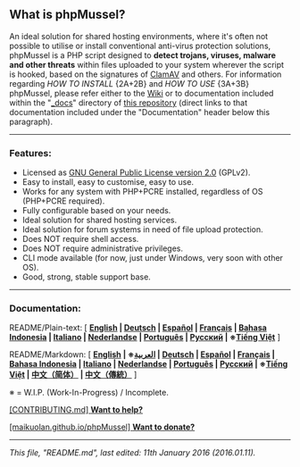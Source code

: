 ## **What is phpMussel?**

An ideal solution for shared hosting environments, where it's often not possible to utilise or install conventional anti-virus protection solutions, phpMussel is a PHP script designed to **detect trojans, viruses, malware and other threats** within files uploaded to your system wherever the script is hooked, based on the signatures of [ClamAV](http://www.clamav.net/) and others. For information regarding *HOW TO INSTALL* {2A+2B} and *HOW TO USE* {3A+3B} phpMussel, please refer either to the [Wiki](https://github.com/Maikuolan/phpMussel/wiki) or to documentation included within the "[_docs](https://github.com/Maikuolan/phpMussel/tree/master/_docs)" directory of [this repository](https://github.com/Maikuolan/phpMussel) (direct links to that documentation included under the "Documentation" header below this paragraph).

---

### Features:
- Licensed as [GNU General Public License version 2.0](https://github.com/Maikuolan/phpMussel/blob/master/_docs/LICENSE) (GPLv2).
- Easy to install, easy to customise, easy to use.
- Works for any system with PHP+PCRE installed, regardless of OS (PHP+PCRE required).
- Fully configurable based on your needs.
- Ideal solution for shared hosting services.
- Ideal solution for forum systems in need of file upload protection.
- Does NOT require shell access.
- Does NOT require administrative privileges.
- CLI mode available (for now, just under Windows, very soon with other OS).
- Good, strong, stable support base.

---

### Documentation:

README/Plain-text: [ **[English](https://github.com/Maikuolan/phpMussel/blob/master/_docs/readme.en.txt) | [Deutsch](https://github.com/Maikuolan/phpMussel/blob/master/_docs/readme.de.txt) | [Español](https://github.com/Maikuolan/phpMussel/blob/master/_docs/readme.es.txt) | [Français](https://github.com/Maikuolan/phpMussel/blob/master/_docs/readme.fr.txt) | [Bahasa Indonesia](https://github.com/Maikuolan/phpMussel/blob/master/_docs/readme.id.txt) | [Italiano](https://github.com/Maikuolan/phpMussel/blob/master/_docs/readme.it.txt) | [Nederlandse](https://github.com/Maikuolan/phpMussel/blob/master/_docs/readme.nl.txt) | [Português](https://github.com/Maikuolan/phpMussel/blob/master/_docs/readme.pt.txt) | [Русский](https://github.com/Maikuolan/phpMussel/blob/master/_docs/readme.ru.txt) | ※[Tiếng Việt](https://github.com/Maikuolan/phpMussel/blob/master/_docs/readme.vi.txt)** ]

README/Markdown: [ **[English](https://github.com/Maikuolan/phpMussel/blob/master/_docs/readme.en.md) | ※[العربية‏](https://github.com/Maikuolan/phpMussel/blob/master/_docs/readme.ar.md) | [Deutsch](https://github.com/Maikuolan/phpMussel/blob/master/_docs/readme.de.md) | [Español](https://github.com/Maikuolan/phpMussel/blob/master/_docs/readme.es.md) | [Français](https://github.com/Maikuolan/phpMussel/blob/master/_docs/readme.fr.md) | [Bahasa Indonesia](https://github.com/Maikuolan/phpMussel/blob/master/_docs/readme.id.md) | [Italiano](https://github.com/Maikuolan/phpMussel/blob/master/_docs/readme.it.md) | [Nederlandse](https://github.com/Maikuolan/phpMussel/blob/master/_docs/readme.nl.md) | [Português](https://github.com/Maikuolan/phpMussel/blob/master/_docs/readme.pt.md) | [Русский](https://github.com/Maikuolan/phpMussel/blob/master/_docs/readme.ru.md) | ※[Tiếng Việt](https://github.com/Maikuolan/phpMussel/blob/master/_docs/readme.vi.md) | [中文（简体）](https://github.com/Maikuolan/phpMussel/blob/master/_docs/readme.zh.md) | [中文（傳統）](https://github.com/Maikuolan/phpMussel/blob/master/_docs/readme.zh-TW.md)** ]

※ = W.I.P. (Work-In-Progress) / Incomplete.

[\[CONTRIBUTING.md\] **Want to help?**](https://github.com/Maikuolan/phpMussel/blob/master/CONTRIBUTING.md)

[\[maikuolan.github.io/phpMussel\] **Want to donate?**](http://maikuolan.github.io/phpMussel/)

---

*This file, "README.md", last edited: 11th January 2016 (2016.01.11).*
